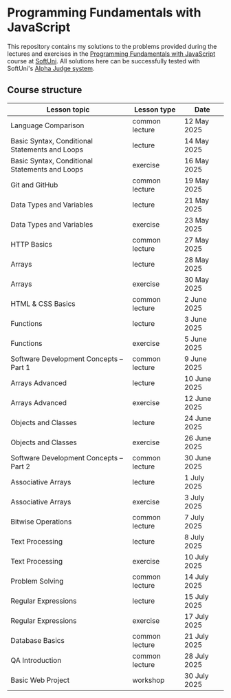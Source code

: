 Programming Fundamentals with JavaScript
========================================

This repository contains my solutions to the problems provided during the lectures and exercises in the [Programming Fundamentals with JavaScript](https://softuni.bg/trainings/4939/programming-fundamentals-with-javascript-may-2025) course at [SoftUni](https://softuni.bg). All solutions here can be successfully tested with SoftUni's [Alpha Judge system](https://alpha.judge.softuni.org).

Course structure
----------------

| Lesson topic                                   | Lesson type    | Date         |
| ---------------------------------------------- | -------------- | ------------ |
| Language Comparison                            | common lecture |  12 May 2025 |
| Basic Syntax, Conditional Statements and Loops | lecture        |  14 May 2025 |
| Basic Syntax, Conditional Statements and Loops | exercise       |  16 May 2025 |
| Git and GitHub                                 | common lecture |  19 May 2025 |
| Data Types and Variables                       | lecture        |  21 May 2025 |
| Data Types and Variables                       | exercise       |  23 May 2025 |
| HTTP Basics                                    | common lecture |  27 May 2025 |
| Arrays                                         | lecture        |  28 May 2025 |
| Arrays                                         | exercise       |  30 May 2025 |
| HTML & CSS Basics                              | common lecture |  2 June 2025 |
| Functions                                      | lecture        |  3 June 2025 |
| Functions                                      | exercise       |  5 June 2025 |
| Software Development Concepts – Part 1         | common lecture |  9 June 2025 |
| Arrays Advanced                                | lecture        | 10 June 2025 |
| Arrays Advanced                                | exercise       | 12 June 2025 |
| Objects and Classes                            | lecture        | 24 June 2025 |
| Objects and Classes                            | exercise       | 26 June 2025 |
| Software Development Concepts – Part 2         | common lecture | 30 June 2025 |
| Associative Arrays                             | lecture        |  1 July 2025 |
| Associative Arrays                             | exercise       |  3 July 2025 |
| Bitwise Operations                             | common lecture |  7 July 2025 |
| Text Processing                                | lecture        |  8 July 2025 |
| Text Processing                                | exercise       | 10 July 2025 |
| Problem Solving                                | common lecture | 14 July 2025 |
| Regular Expressions                            | lecture        | 15 July 2025 |
| Regular Expressions                            | exercise       | 17 July 2025 |
| Database Basics                                | common lecture | 21 July 2025 |
| QA Introduction                                | common lecture | 28 July 2025 |
| Basic Web Project                              | workshop       | 30 July 2025 |
